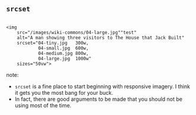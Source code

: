 ## <code>srcset</code>


<pre><code data-trim data-noescape>
&lt;img
    src=<span class="fragment-replace"><span class="fragment fade-out" data-fragment-index="2">"/images/wiki-commons/04-large.jpg"</span><span class="fragment fade-in fragment-replacement" data-fragment-index="2">"test"</span></span>
    alt="A man showing three visitors to The House that Jack Built"
    <span class="fragment">srcset="04-tiny.jpg   300w,
            04-small.jpg  600w,
            04-medium.jpg 800w,
            04-large.jpg  1000w"</span>
    <span class="fragment">sizes="50vw"</span>>
</code></pre>



note:
- `srcset` is a fine place to start beginning with responsive imagery. I
  think it gets you the most bang for your buck.
- In fact, there are good arguments to be made that you should not be using
  <picture> most of the time.
